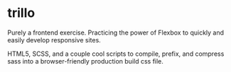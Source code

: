 # trillo

Purely a frontend exercise. Practicing the power of Flexbox to quickly and easily develop responsive sites.

HTML5, SCSS, and a couple cool scripts to compile, prefix, and compress sass into a browser-friendly production build css file.
